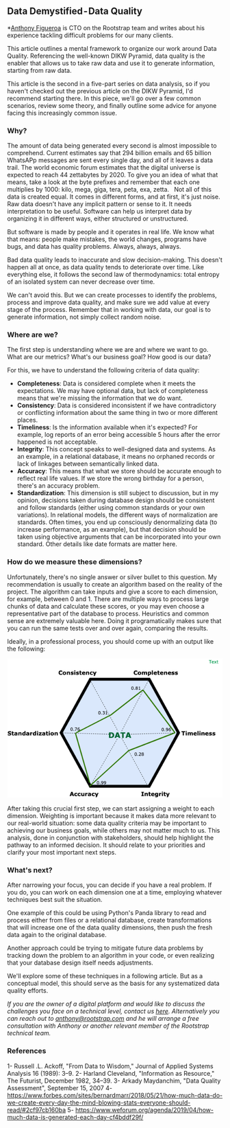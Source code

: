 ## Data Demystified - Data Quality
*[Anthony Figueroa](https://www.linkedin.com/in/figueroaanthony/) is CTO on the Rootstrap team and writes about his experience tackling difficult problems for  our many clients.

This article outlines a mental framework to organize our work around Data Quality. Referencing the well-known DIKW Pyramid, data quality is the enabler that allows us to take raw data and use it to generate information, starting from raw data.

This article is the second in a five-part series on data analysis, so if you haven't checked out the previous article on the DIKW Pyramid, I'd recommend starting there. 
In this piece, we'll go over a few common scenarios, review some theory, and finally outline some advice for anyone facing this increasingly common issue.

### Why?
The amount of data being generated every second is almost impossible to comprehend. Current estimates say that 294 billion emails and 65 billion WhatsAPp messages are sent every single day, and all of it leaves a data trail. The world economic forum estimates that the digital universe is expected to reach 44 zettabytes by 2020. To give you an idea of what that means, take a look at the byte prefixes and remember that each one multiplies by 1000: kilo, mega, giga, tera, peta, exa, zetta.
 
Not all of this data is created equal. It comes in different forms, and at first, it's just noise. Raw data doesn't have any implicit pattern or sense to it. It needs interpretation to be useful. Software can help us interpret data by organizing it in different ways, either structured or unstructured. 

But software is made by people and it operates in real life. We know what that means: people make mistakes, the world changes, programs have bugs, and data has quality problems. Always, always, always.

Bad data quality leads to inaccurate and slow decision-making. This doesn't happen all at once, as data quality tends to deteriorate over time. Like everything else, it follows the second law of thermodynamics: total entropy of an isolated system can never decrease over time. 

We can't avoid this. But we can create processes to identify the problems, process and improve data quality, and make sure we add value at every stage of the process. Remember that in working with data, our goal is to generate information, not simply collect random noise. 

### Where are we?
The first step is understanding where we are and where we want to go. What are our metrics? What's our business goal? How good is our data? 

For this, we have to understand the following criteria of data quality:

* **Completeness**: Data is considered complete when it meets the expectations. We may have optional data, but lack of completeness means that we're missing the information that we do want. 
* **Consistency**: Data is considered inconsistent if we have contradictory or conflicting information about the same thing in two or more different places.
* **Timeliness**: Is the information available when it's expected? For example, log reports of an error being accessible 5 hours after the error happened is not acceptable. 
* **Integrity**: This concept speaks to well-designed data and systems. As an example, in a relational database, it means no orphaned records or lack of linkages between semantically linked data.
* **Accuracy**: This means that what we store should be accurate enough to reflect real life values. If we store the wrong birthday for a person, there's an accuracy problem. 
* **Standardization**: This dimension is still subject to discussion, but in my opinion, decisions taken during database design should be consistent and follow standards (either using common standards or your own variations). In relational models, the different ways of normalization are standards. Often times, you end up consciously denormalizing data (to increase performance, as an example), but that decision should be taken using objective arguments that can be incorporated into your own standard. Other details like date formats are matter here. 

### How do we measure these dimensions?
Unfortunately, there's no single answer or silver bullet to this question. My recommendation is usually to create an algorithm based on the reality of the project. The algorithm can take inputs and give a score to each dimension, for example, between 0 and 1. There are multiple ways to process large chunks of data and calculate these scores, or you may even choose a representative part of the database to process. Heuristics and common sense are extremely valuable here. Doing it programatically makes sure that you can run the same tests over and over again, comparing the results.

Ideally, in a professional process, you should come up with an output like the following:

![Data Score Diagnosis](images/data-quality.png)

After taking this crucial first step, we can start assigning a weight to each dimension. Weighting is important because it makes data more relevant to our real-world situation: some data quality criteria may be important to achieving our business goals, while others may not matter much to us. This analysis, done in conjunction with stakeholders, should help highlight the pathway to an informed decision. It should relate to your priorities and clarify your most important next steps. 


### What's next?
After narrowing your focus, you can decide if you have a real problem. If you do, you can work on each dimension one at a time, employing whatever techniques best suit the situation. 

One example of this could be using Python's Panda library to read and process either from files or a relational database, create transformations that will increase one of the data quality dimensions, then push the fresh data again to the original database.

Another approach could be trying to mitigate future data problems by tracking down the problem to an algorithm in your code, or even realizing that your database design itself needs adjustments. 

We'll explore some of these techniques in a following article. But as a conceptual model, this should serve as the basis for any systematized data quality efforts. 

*If you are the owner of a digital platform and would like to discuss the challenges you face on a technical level, contact us [here](https://www.rootstrap.com/contact). Alternatively you can reach out to [anthony@rootstrap.com](mailto:anthony@rootstrap.com) and he will arrange a free consultation with Anthony or another relevant member of the Rootstrap technical team.*

### References
1- Russell .L. Ackoff, "From Data to Wisdom," Journal of Applied Systems Analysis 16 (1989): 3–9.
2- Harland Cleveland, "Information as Resource," The Futurist, December 1982, 34–39.
3- Arkady Maydanchim, "Data Quality Assessment", September 15, 2007
4- https://www.forbes.com/sites/bernardmarr/2018/05/21/how-much-data-do-we-create-every-day-the-mind-blowing-stats-everyone-should-read/#2cf97cb160ba
5- https://www.weforum.org/agenda/2019/04/how-much-data-is-generated-each-day-cf4bddf29f/
